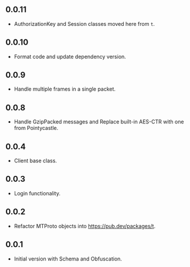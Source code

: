 ## 0.0.11

- AuthorizationKey and Session classes moved here from `t`.

## 0.0.10

- Format code and update dependency version.

## 0.0.9

- Handle multiple frames in a single packet.

## 0.0.8

- Handle GzipPacked messages and Replace built-in AES-CTR with one from Pointycastle.

## 0.0.4

- Client base class.

## 0.0.3

- Login functionality.

## 0.0.2

- Refactor MTProto objects into https://pub.dev/packages/t.

## 0.0.1

- Initial version with Schema and Obfuscation.
